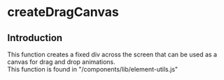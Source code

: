 # createDragCanvas

## Introduction
This function creates a fixed div across the screen that can be used as a canvas for drag and drop animations.  
This function is found in "/components/lib/element-utils.js"  

